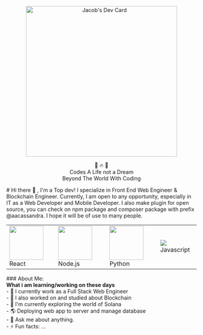 <p align="center"><a href="https://app.daily.dev/JacobToTalk"><img src="https://api.daily.dev/devcards/019263f3472b4f6a9a2e285bc4116ff2.png?r=ky7" width="400" alt="Jacob's Dev Card"/></a>
<p align="center">
 🤑 🔥 🤑 </br>
 Codes A Life not a Dream<br>
 Beyond The World With Coding<br>
</p>
# Hi there 👋 , I'm a Top dev!
I specialize in Front End Web Engineer & Blockchain Engineer. Currently, I am open to any opportunity, especially in IT as a Web Developer and Mobile Developer. I also make plugin for open source, you can check on npm package and composer package with prefix @aacassandra. I hope it will be of use to many people.
<table style="border-size:0px">
  <tr >
    <td style="border: none;"><img src="https://cdn.iconscout.com/icon/free/png-64/react-3-1175109.png" width="90"> React</td> 
    <td style="border: none;"><img src="https://cdn.iconscout.com/icon/free/png-64/node-js-1174925.png" width="90"> Node.js</td>
    <td style="border: none;"><img src="https://cdn.iconscout.com/icon/free/png-64/python-2-226051.png" width="90"> Python </td>  
    <td style="border: none;"><img src="https://iconscout.com/icon/javascript-2752148 width="90"> Javascript </td>                       
   </tr>
  </table>
### About Me:
 <summary><strong>What i am learning/working on these days</strong></summary>
  - 🔭 I currently work as a Full Stack Web Engineer </br>
  - 📱 I also worked on and studied about Blockchain </br>
  - 🌱 I'm currently exploring the world of Solana </br>
  - 🌎 Deploying web app to server and manage database <br/>
  - 💬 Ask me about anything. </br>
  - ⚡ Fun facts: ... </br>
